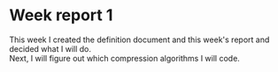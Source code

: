 # Week report 1

This week I created the definition document and this week's report and decided what I will do.  
Next, I will figure out which compression algorithms I will code.